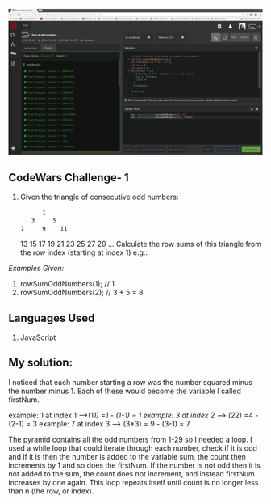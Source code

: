 ![.:. Sum of Odd Numbers -Pyramid .:.](sumOfOddNumbers.png)

## CodeWars Challenge- 1

1. Given the triangle of consecutive odd numbers:

             1
          3     5
       7     9    11
   13    15    17    19
21    23    25    27    29
...
Calculate the row sums of this triangle from the row index (starting at index 1) e.g.:


*Examples Given:*
1. rowSumOddNumbers(1); // 1
2. rowSumOddNumbers(2); // 3 + 5 = 8

## Languages Used

1. JavaScript

## My solution:

I noticed that each number starting a row was the number squared minus the number minus 1. Each of these would become the variable I called firstNum.  

example: 1 at index 1 -->(1*1) =1 - (1-1) = 1
example: 3 at index 2 --> (2*2) =4 - (2-1) = 3
example: 7 at index 3 --> (3*3) = 9 - (3-1) = 7

The pyramid contains all the odd numbers from 1-29 so I needed a loop. I used a while loop that could iterate through each number, check if it is odd and if it is then the number is added to the variable sum, the count then increments by 1 and so does the firstNum. If the number is not odd then it is not added to the sum, the count does not increment, and instead firstNum increases by one again. This loop repeats itself until count is no longer less than n (the row, or index).
